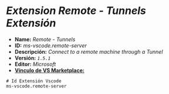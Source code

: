<!-- Autor: Daniel Benjamin Perez Morales -->
<!-- GitHub: https://github.com/DanielBenjaminPerezMoralesDev13 -->
<!-- Gitlab: https://gitlab.com/DanielBenjaminPerezMoralesDev13 -->
<!-- Correo electrónico: danielperezdev@proton.me -->

# ***Extension Remote - Tunnels Extensión***

- **Name:** *Remote - Tunnels*
- **ID:** *ms-vscode.remote-server*
- **Descripción:** *Connect to a remote machine through a Tunnel*
- **Versión:** *`1.5.1`*
- **Editor:** *Microsoft*
- **[Vínculo de VS Marketplace:](https://marketplace.visualstudio.com/items?itemName=ms-vscode.remote-server "https://marketplace.visualstudio.com/items?itemName=ms-vscode.remote-server")**

```plaintext
# Id Extensión Vscode
ms-vscode.remote-server
```
